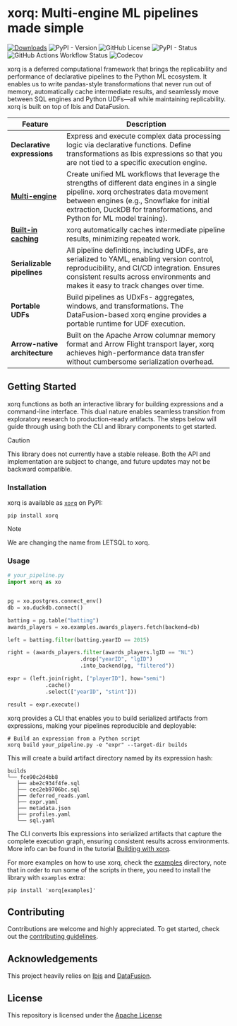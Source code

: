 # xorq: Multi-engine ML pipelines made simple

[![Downloads](https://static.pepy.tech/badge/letsql)](https://pepy.tech/project/letsql)
![PyPI - Version](https://img.shields.io/pypi/v/letsql)
![GitHub License](https://img.shields.io/github/license/letsql/letsql)
![PyPI - Status](https://img.shields.io/pypi/status/letsql)
![GitHub Actions Workflow Status](https://img.shields.io/github/actions/workflow/status/letsql/letsql/ci-test.yml)
![Codecov](https://img.shields.io/codecov/c/github/letsql/letsql)

xorq is a deferred computational framework that brings the replicability and
performance of declarative pipelines to the Python ML ecosystem. It enables us
to write pandas-style transformations that never run out of memory,
automatically cache intermediate results, and seamlessly move between SQL
engines and Python UDFs—all while maintaining replicability. xorq is built on
top of Ibis and DataFusion.

| Feature | Description |
|---------|-------------|
| **Declarative expressions** | Express and execute complex data processing logic via declarative functions. Define transformations as Ibis expressions so that you are not tied to a specific execution engine. |
| **[Multi-engine](https://docs.xorq.dev/core_concepts#multi-engine-system)** | Create unified ML workflows that leverage the strengths of different data engines in a single pipeline. xorq orchestrates data movement between engines (e.g., Snowflake for initial extraction, DuckDB for transformations, and Python for ML model training). |
| **[Built-in caching](https://docs.xorq.dev/core_concepts#caching-system)** | xorq automatically caches intermediate pipeline results, minimizing repeated work. |
| **Serializable pipelines** | All pipeline definitions, including UDFs, are serialized to YAML, enabling version control, reproducibility, and CI/CD integration. Ensures consistent results across environments and makes it easy to track changes over time. |
| **Portable UDFs** | Build pipelines as  UDxFs- aggregates, windows, and transformations. The DataFusion-based xorq engine provides a portable runtime for UDF execution. |
| **Arrow-native architecture** | Built on the Apache Arrow columnar memory format and Arrow Flight transport layer, xorq achieves high-performance data transfer without cumbersome serialization overhead. |


## Getting Started
xorq functions as both an interactive library for building expressions and a
command-line interface. This dual nature enables seamless transition
from exploratory research to production-ready artifacts. The steps below will
guide through using both the CLI and library components to get started.

> [!CAUTION] 
> This library does not currently have a stable release. Both the
> API and implementation are subject to change, and future updates may not be
> backward compatible.

### Installation

xorq is available as [`xorq`](https://pypi.org/project/xorq/) on PyPI:

```shell
pip install xorq
```

> [!NOTE]
> We are changing the name from LETSQL to xorq.

### Usage

```python
# your_pipeline.py
import xorq as xo


pg = xo.postgres.connect_env()
db = xo.duckdb.connect()

batting = pg.table("batting")
awards_players = xo.examples.awards_players.fetch(backend=db)

left = batting.filter(batting.yearID == 2015)

right = (awards_players.filter(awards_players.lgID == "NL")
                       .drop("yearID", "lgID")
                       .into_backend(pg, "filtered"))

expr = (left.join(right, ["playerID"], how="semi")
            .cache()
            .select(["yearID", "stint"]))

result = expr.execute()
```

xorq provides a CLI that enables you to build serialized artifacts from expressions, making your pipelines reproducible and deployable:

```shell
# Build an expression from a Python script
xorq build your_pipeline.py -e "expr" --target-dir builds
```
This will create a build artifact directory named by its expression hash:
```
builds
└── fce90c2d4bb8
   ├── abe2c934f4fe.sql
   ├── cec2eb9706bc.sql
   ├── deferred_reads.yaml
   ├── expr.yaml
   ├── metadata.json
   ├── profiles.yaml
   └── sql.yaml
```

The CLI converts Ibis expressions into serialized artifacts that capture the complete execution graph, ensuring consistent results across environments.
More info can be found in the tutorial [Building with xorq](https://docs.xorq.dev/tutorials/build).

For more examples on how to use xorq, check the
[examples](https://github.com/letsql/xorq/tree/main/examples) directory, note
that in order to run some of the scripts in there, you need to install the
library with `examples` extra:

```shell
pip install 'xorq[examples]'
```

## Contributing

Contributions are welcome and highly appreciated. To get started, check out the [contributing guidelines](https://github.com/letsql/xorq/blob/main/CONTRIBUTING.md).

## Acknowledgements

This project heavily relies on [Ibis](https://github.com/ibis-project/ibis) and [DataFusion](https://github.com/apache/datafusion).   

## License

This repository is licensed under the [Apache License](https://github.com/letsql/xorq/blob/main/LICENSE)
